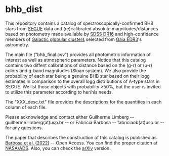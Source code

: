 # bhb_dist

This repository contains a catalog of spectroscopically-confirmed BHB stars from [SEGUE](https://www.sdss.org/dr12/algorithms/segue_target_selection/) data and (re)calibrated absolute magnitudes/distances based on photometry made available by [SDSS DR16](https://www.sdss.org/dr16/) and high-confidence members of [Galactic globular clusters](https://ui.adsabs.harvard.edu/abs/2021MNRAS.505.5978V/abstract) selected from [Gaia EDR3](https://www.cosmos.esa.int/web/gaia/early-data-release-3)'s astrometry.   

The main file ("bhb_final.csv") provides all photometric information of interest as well as atmospheric parameters. Notice that this catalog contains two diffent calibrations of distance based on the (g-r) or (u-r) colors and g-band magnitudes (Sloan system). We also provide the probability of each star being a genuine BHB star based on their logg estimates in comparison to the overall logg distributions of A-type stars in SEGUE. We list those objects with probability >50%, but the user is invited to utilize this parameter according to her/his needs. 

The "XXX_desc.txt" file provides the descriptions for the quantities in each column of each file.  

Please acknowledge and contact either Guilherme Limberg -- guilherme.limberg(at)usp.br -- or Fabrícia Barbosa -- fabriciaob(at)usp.br -- for any questions.

The paper that describes the construction of this catalog is published as [Barbosa et al. (2022)](https://iopscience.iop.org/article/10.3847/1538-4357/ac983f) -- Open Access. You can find the proper citation at [NASA/ADS](https://ui.adsabs.harvard.edu/abs/2022arXiv221002820B/abstract). Also, you can check the [arXiv](https://arxiv.org/abs/2210.02820) version.
